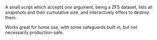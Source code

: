 A small script which accepts *one* argument, being a ZFS dataset, lists all snapshots and their cumulative size, and interactively offers to destroy them.

Works great for home use, with some safeguards built in, but not necessarily production-safe.

